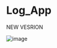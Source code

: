 # Log_App
NEW VESRION

![image](https://user-images.githubusercontent.com/46280184/67315924-73e90680-f4ff-11e9-8bbe-316467aa41a8.png)

